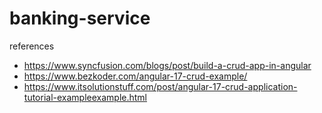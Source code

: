 # banking-service

references
* https://www.syncfusion.com/blogs/post/build-a-crud-app-in-angular
* https://www.bezkoder.com/angular-17-crud-example/
* https://www.itsolutionstuff.com/post/angular-17-crud-application-tutorial-exampleexample.html